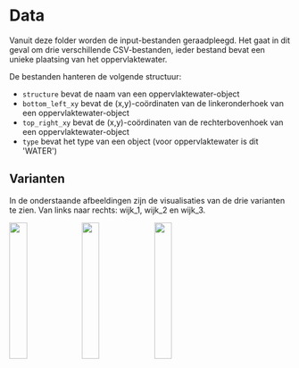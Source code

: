 # Data
Vanuit deze folder worden de input-bestanden geraadpleegd. Het gaat in dit geval om drie verschillende CSV-bestanden, ieder bestand bevat een unieke plaatsing van het oppervlaktewater.

De bestanden hanteren de volgende structuur:
* `structure` bevat de naam van een oppervlaktewater-object
* `bottom_left_xy` bevat de (x,y)-coördinaten van de linkeronderhoek van een oppervlaktewater-object
* `top_right_xy`  bevat de (x,y)-coördinaten van de rechterbovenhoek van een oppervlaktewater-object
* `type` bevat het type van een object (voor oppervlaktewater is dit 'WATER') 

## Varianten
In de onderstaande afbeeldingen zijn de visualisaties van de drie varianten te zien. Van links naar rechts: wijk_1, wijk_2 en wijk_3.

<img src="https://github.com/JopRijks/Amstelhaege/blob/master/doc/wijk_1.png" width=25%> <img src="https://github.com/JopRijks/Amstelhaege/blob/master/doc/wijk_2.png" width=25%> <img src="https://github.com/JopRijks/Amstelhaege/blob/master/doc/wijk_3.png" width=25%>
